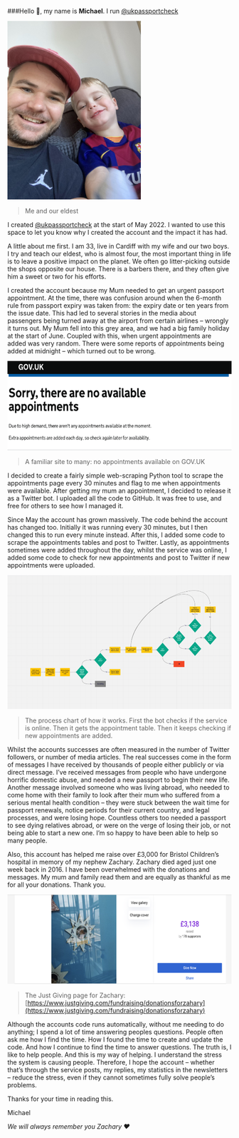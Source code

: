 ###Hello 👋, my name is **Michael**. I run [@ukpassportcheck](twitter.com/ukpassportcheck)

<img src="img/me.jpeg" height=400>

> Me and our eldest

I created [@ukpassportcheck](twitter.com/ukpassportcheck) at the start of May 2022. I wanted to use this space to let you know why I created the account and the impact it has had.

A little about me first. I am 33, live in Cardiff with my wife and our two boys. I try and teach our eldest, who is almost four, the most important thing in life is to leave a positive impact on the planet. We often go litter-picking outside the shops opposite our house. There is a barbers there, and they often give him a sweet or two for his efforts. 

I created the account because my Mum needed to get an urgent passport appointment. At the time, there was confusion around when the 6-month rule from passport expiry was taken from: the expiry date or ten years from the issue date. This had led to several stories in the media about passengers being turned away at the airport from certain airlines – wrongly it turns out. My Mum fell into this grey area, and we had a big family holiday at the start of June. Coupled with this, when urgent appointments are added was very random. There were some reports of appointments being added at midnight – which turned out to be wrong.

<img src="img/no_apps.png" height=200>

> A familiar site to many: no appointments available on GOV.UK

I decided to create a fairly simple web-scraping Python tool to scrape the appointments page every 30 minutes and flag to me when appointments were available. After getting my mum an appointment, I decided to release it as a Twitter bot. I uploaded all the code to GitHub. It was free to use, and free for others to see how I managed it.

Since May the account has grown massively. The code behind the account has changed too. Initially it was running every 30 minutes, but I then changed this to run every minute instead. After this, I added some code to scrape the appointments tables and post to Twitter. Lastly, as appointments sometimes were added throughout the day, whilst the service was online, I added some code to check for new appointments and post to Twitter if new appointments were uploaded.

<img src="img/process.png" height=300>

> The process chart of how it works. First the bot checks if the service is online. Then it gets the appointment table. Then it keeps checking if new appointments are added.

Whilst the accounts successes are often measured in the number of Twitter followers, or number of media articles. The real successes come in the form of messages I have received by thousands of people either publicly or via direct message. I’ve received messages from people who have undergone horrific domestic abuse, and needed a new passport to begin their new life. Another message involved someone who was living abroad, who needed to come home with their family to look after their mum who suffered from a serious mental health condition – they were stuck between the wait time for passport renewals, notice periods for their current country, and legal processes, and were losing hope. Countless others too needed a passport to see dying relatives abroad, or were on the verge of losing their job, or not being able to start a new one. I’m so happy to have been able to help so many people.

Also, this account has helped me raise over £3,000 for Bristol Children’s hospital in memory of my nephew Zachary. Zachary died aged just one week back in 2016. I have been overwhelmed with the donations and messages. My mum and family read them and are equally as thankful as me for all your donations. Thank you.

<img src="img/justgiving.png" height=200>

> The Just Giving page for Zachary: [https://www.justgiving.com/fundraising/donationsforzahary](https://www.justgiving.com/fundraising/donationsforzahary)

Although the accounts code runs automatically, without me needing to do anything; I spend a lot of time answering peoples questions. People often ask me how I find the time. How I found the time to create and update the code. And how I continue to find the time to answer questions. The truth is, I like to help people. And this is my way of helping. I understand the stress the system is causing people. Therefore, I hope the account – whether that’s through the service posts, my replies, my statistics in the newsletters – reduce the stress, even if they cannot sometimes fully solve people’s problems.

Thanks for your time in reading this.

Michael

_We will always remember you Zachary ❤️_







